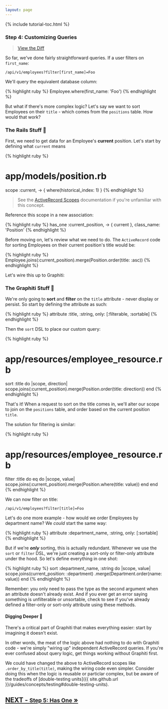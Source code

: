```yaml
---
layout: page
---
```


{% include tutorial-toc.html %}

<div markdown="1" class="col-md-8">

### Step 4: Customizing Queries

> [View the Diff](https://github.com/graphiti-api/employee_directory/compare/step_3_departments...step_4_customizations)

So far, we've done fairly straightforward queries. If a user filters on
`first_name`:

`/api/v1/employees?filter[first_name]=Foo`

We'll query the equivalent database column:

{% highlight ruby %}
Employee.where(first_name: 'Foo')
{% endhighlight %}

But what if there's more complex logic? Let's say we want to sort
Employees on their `title` - which comes from the `positions` table.
How would that work?

### The Rails Stuff 🚂

First, we need to get data for an Employee's **current** position.
Let's start by defining what `current` means

{% highlight ruby %}
# app/models/position.rb
scope :current, -> { where(historical_index: 1) }
{% endhighlight %}

> See the [ActiveRecord Scopes](https://guides.rubyonrails.org/active_record_querying.html#scopes) documentation if you're unfamiliar with this concept.

Reference this scope in a new association:

{% highlight ruby %}
has_one :current_position,
  -> { current },
  class_name: 'Position'
{% endhighlight %}

Before moving on, let's review what we need to do. The `ActiveRecord`
code for sorting Employees on their current position's title would be:

{% highlight ruby %}
Employee.joins(:current_position).merge(Position.order(title: :asc))
{% endhighlight %}

Let's wire this up to Graphiti:

### The Graphiti Stuff 🎨

We're only going to **sort** and **filter** on the `title` attribute -
never display or persist. So start by defining the attribute as such:

{% highlight ruby %}
attribute :title, :string, only: [:filterable, :sortable]
{% endhighlight %}

Then the `sort` DSL to place our custom query:

{% highlight ruby %}
# app/resources/employee_resource.rb
sort :title do |scope, direction|
  scope.joins(:current_position).merge(Position.order(title: direction))
end
{% endhighlight %}

That's it! When a request to sort on the title comes in, we'll alter our
scope to join on the `positions` table, and order based on the current
position `title`.

The solution for filtering is similar:

{% highlight ruby %}
# app/resources/employee_resource.rb
filter :title do
  eq do |scope, value|
    scope.joins(:current_position).merge(Position.where(title: value))
  end
end
{% endhighlight %}

We can now filter on title:

`/api/v1/employees?filter[title]=Foo`

Let's do one more example - how would we order Employees by department
name? We *could* start the same way:

{% highlight ruby %}
attribute :department_name, :string, only: [:sortable]
{% endhighlight %}

But if we're ***only*** sorting, this is actually redundant. Whenever we
use the `sort` or `filter` DSL, we're just creating a sort-only or
filter-only attribute under the hood. So let's define everything in one
shot:

{% highlight ruby %}
sort :department_name, :string do |scope, value|
  scope.joins(current_position: :department)
    .merge(Department.order(name: value))
end
{% endhighlight %}

Remember: you only need to pass the type as the second argument when an
attribute doesn't already exist. And if you ever get an error saying
something is unfilterable or unsortable, check to see if you've already
defined a filter-only or sort-only attribute using these methods.

#### Digging Deeper 🧐

There's a critical part of Graphiti that makes everything easier: start
by imagining it doesn't exist.

In other words, the meat of the logic above had nothing to do with
Graphiti code - we're simply "wiring up" independent ActiveRecord
queries. If you're ever confused about query logic, get things working
without Graphiti first.

We could have changed the above to ActiveRecord scopes like
`.order_by_title(title)`, making the wiring code even simpler. Consider
doing this when the logic is reusable or particlar complex, but be aware
of the tradeoffs of [double-testing units]({{ site.github.url }}/guides/concepts/testing#double-testing-units).

</div>

<div class="clearfix">
  <h2 id="next">
    <a href="/tutorial/step_5">
      NEXT -
      <small>Step 5: Has One</small>
      &raquo;
    </a>
  </h2>
</div>
